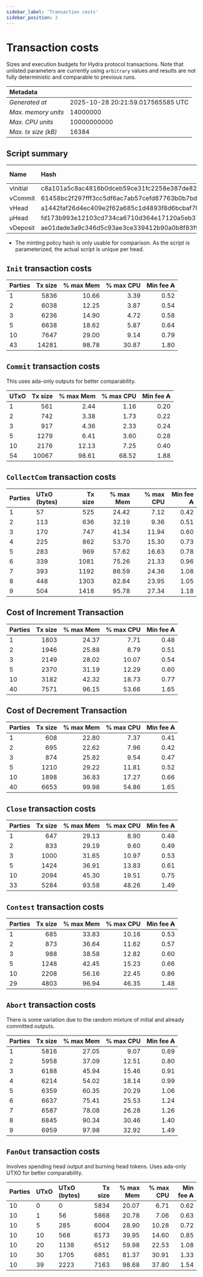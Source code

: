 ```yaml
--- 
sidebar_label: 'Transaction costs' 
sidebar_position: 3 
--- 
```


# Transaction costs 

Sizes and execution budgets for Hydra protocol transactions. Note that unlisted parameters are currently using `arbitrary` values and results are not fully deterministic and comparable to previous runs.

| Metadata | |
| :--- | :--- |
| _Generated at_ | 2025-10-28 20:21:59.017565585 UTC |
| _Max. memory units_ | 14000000 |
| _Max. CPU units_ | 10000000000 |
| _Max. tx size (kB)_ | 16384 |

## Script summary

| Name   | Hash | Size (Bytes) 
| :----- | :--- | -----------: 
| νInitial | c8a101a5c8ac4816b0dceb59ce31fc2258e387de828f02961d2f2045 | 2652 | 
| νCommit | 61458bc2f297fff3cc5df6ac7ab57cefd87763b0b7bd722146a1035c | 685 | 
| νHead | a1442faf26d4ec409e2f62a685c1d4893f8d6bcbaf7bcb59d6fa1340 | 14599 | 
| μHead | fd173b993e12103cd734ca6710d364e17120a5eb37a224c64ab2b188* | 5284 | 
| νDeposit | ae01dade3a9c346d5c93ae3ce339412b90a0b8f83f94ec6baa24e30c | 1102 | 

* The minting policy hash is only usable for comparison. As the script is parameterized, the actual script is unique per head.

## `Init` transaction costs

| Parties | Tx size | % max Mem | % max CPU | Min fee ₳ |
| :------ | ------: | --------: | --------: | --------: |
| 1| 5836 | 10.66 | 3.39 | 0.52 |
| 2| 6038 | 12.25 | 3.87 | 0.54 |
| 3| 6236 | 14.90 | 4.72 | 0.58 |
| 5| 6638 | 18.62 | 5.87 | 0.64 |
| 10| 7647 | 29.00 | 9.14 | 0.79 |
| 43| 14281 | 98.78 | 30.87 | 1.80 |


## `Commit` transaction costs
 This uses ada-only outputs for better comparability.

| UTxO | Tx size | % max Mem | % max CPU | Min fee ₳ |
| :--- | ------: | --------: | --------: | --------: |
| 1| 561 | 2.44 | 1.16 | 0.20 |
| 2| 742 | 3.38 | 1.73 | 0.22 |
| 3| 917 | 4.36 | 2.33 | 0.24 |
| 5| 1279 | 6.41 | 3.60 | 0.28 |
| 10| 2176 | 12.13 | 7.25 | 0.40 |
| 54| 10067 | 98.61 | 68.52 | 1.88 |


## `CollectCom` transaction costs

| Parties | UTxO (bytes) |Tx size | % max Mem | % max CPU | Min fee ₳ |
| :------ | :----------- |------: | --------: | --------: | --------: |
| 1 | 57 | 525 | 24.42 | 7.12 | 0.42 |
| 2 | 113 | 636 | 32.19 | 9.36 | 0.51 |
| 3 | 170 | 747 | 41.34 | 11.94 | 0.60 |
| 4 | 225 | 862 | 53.70 | 15.30 | 0.73 |
| 5 | 283 | 969 | 57.62 | 16.63 | 0.78 |
| 6 | 339 | 1081 | 75.26 | 21.33 | 0.96 |
| 7 | 393 | 1192 | 86.59 | 24.36 | 1.08 |
| 8 | 448 | 1303 | 82.84 | 23.95 | 1.05 |
| 9 | 504 | 1418 | 95.78 | 27.34 | 1.18 |


## Cost of Increment Transaction

| Parties | Tx size | % max Mem | % max CPU | Min fee ₳ |
| :------ | ------: | --------: | --------: | --------: |
| 1| 1803 | 24.37 | 7.71 | 0.48 |
| 2| 1946 | 25.88 | 8.79 | 0.51 |
| 3| 2149 | 28.02 | 10.07 | 0.54 |
| 5| 2370 | 31.19 | 12.29 | 0.60 |
| 10| 3182 | 42.32 | 18.73 | 0.77 |
| 40| 7571 | 96.15 | 53.66 | 1.65 |


## Cost of Decrement Transaction

| Parties | Tx size | % max Mem | % max CPU | Min fee ₳ |
| :------ | ------: | --------: | --------: | --------: |
| 1| 608 | 22.80 | 7.37 | 0.41 |
| 2| 695 | 22.62 | 7.96 | 0.42 |
| 3| 874 | 25.82 | 9.54 | 0.47 |
| 5| 1210 | 29.22 | 11.81 | 0.52 |
| 10| 1898 | 36.83 | 17.27 | 0.66 |
| 40| 6653 | 99.98 | 54.86 | 1.65 |


## `Close` transaction costs

| Parties | Tx size | % max Mem | % max CPU | Min fee ₳ |
| :------ | ------: | --------: | --------: | --------: |
| 1| 647 | 29.13 | 8.90 | 0.48 |
| 2| 833 | 29.19 | 9.60 | 0.49 |
| 3| 1000 | 31.65 | 10.97 | 0.53 |
| 5| 1424 | 36.91 | 13.83 | 0.61 |
| 10| 2094 | 45.30 | 19.51 | 0.75 |
| 33| 5284 | 93.58 | 48.26 | 1.49 |


## `Contest` transaction costs

| Parties | Tx size | % max Mem | % max CPU | Min fee ₳ |
| :------ | ------: | --------: | --------: | --------: |
| 1| 685 | 33.83 | 10.16 | 0.53 |
| 2| 873 | 36.64 | 11.62 | 0.57 |
| 3| 988 | 38.58 | 12.82 | 0.60 |
| 5| 1248 | 42.45 | 15.23 | 0.66 |
| 10| 2208 | 56.16 | 22.45 | 0.86 |
| 29| 4803 | 96.94 | 46.35 | 1.48 |


## `Abort` transaction costs
There is some variation due to the random mixture of initial and already committed outputs.

| Parties | Tx size | % max Mem | % max CPU | Min fee ₳ |
| :------ | ------: | --------: | --------: | --------: |
| 1| 5816 | 27.05 | 9.07 | 0.69 |
| 2| 5958 | 37.09 | 12.51 | 0.80 |
| 3| 6188 | 45.94 | 15.46 | 0.91 |
| 4| 6214 | 54.02 | 18.14 | 0.99 |
| 5| 6359 | 60.35 | 20.29 | 1.06 |
| 6| 6637 | 75.41 | 25.53 | 1.24 |
| 7| 6587 | 78.08 | 26.28 | 1.26 |
| 8| 6845 | 90.34 | 30.46 | 1.40 |
| 9| 6959 | 97.98 | 32.92 | 1.49 |


## `FanOut` transaction costs
Involves spending head output and burning head tokens. Uses ada-only UTXO for better comparability.

| Parties | UTxO  | UTxO (bytes) | Tx size | % max Mem | % max CPU | Min fee ₳ |
| :------ | :---- | :----------- | ------: | --------: | --------: | --------: |
| 10 | 0 | 0 | 5834 | 20.07 | 6.71 | 0.62 |
| 10 | 1 | 56 | 5868 | 20.78 | 7.06 | 0.63 |
| 10 | 5 | 285 | 6004 | 28.90 | 10.28 | 0.72 |
| 10 | 10 | 568 | 6173 | 39.95 | 14.60 | 0.85 |
| 10 | 20 | 1138 | 6512 | 59.98 | 22.53 | 1.08 |
| 10 | 30 | 1705 | 6851 | 81.37 | 30.91 | 1.33 |
| 10 | 39 | 2223 | 7163 | 98.68 | 37.80 | 1.54 |

